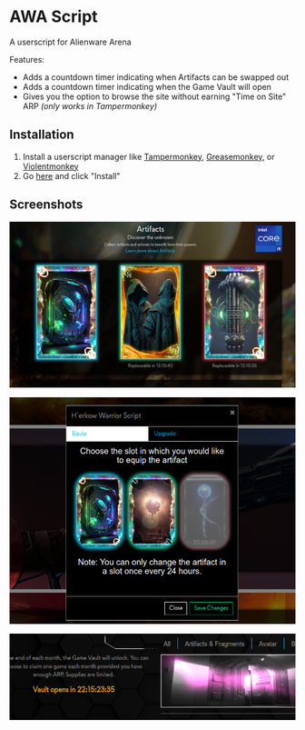 # AWA Script

A userscript for Alienware Arena

Features:

* Adds a countdown timer indicating when Artifacts can be swapped out
* Adds a countdown timer indicating when the Game Vault will open
* Gives you the option to browse the site without earning "Time on Site" ARP *(only works in Tampermonkey)*

## Installation

1. Install a userscript manager like [Tampermonkey](https://www.tampermonkey.net/), [Greasemonkey](https://addons.mozilla.org/en-US/firefox/addon/greasemonkey/), or [Violentmonkey](https://violentmonkey.github.io/)
2. Go [here](https://github.com/Citrinate/awa-script/raw/main/code.user.js) and click "Install"

## Screenshots

![Artifact Countdown](https://raw.githubusercontent.com/Citrinate/awa-script/main/Screenshots/artifacts_1.png)

![Artifact Countdown](https://raw.githubusercontent.com/Citrinate/awa-script/main/Screenshots/artifacts_2.png)

![Vault Countdown](https://raw.githubusercontent.com/Citrinate/awa-script/main/Screenshots/vault.png)
